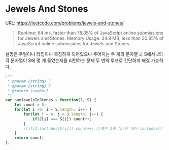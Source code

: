 # Jewels And Stones

URL: <https://leetcode.com/problems/jewels-and-stones/>

> Runtime: 64 ms, faster than 78.35% of JavaScript online submissions for Jewels and Stones.
> Memory Usage: 34.9 MB, less than 20.85% of JavaScript online submissions for Jewels and Stones.

설명은 주얼이니 타입이니 복잡하게 되어있으나
주어지는 두 개의 문자열 J, S에서 J의 각 문자열이 S에 몇 개 들었는지를 리턴하는 문제
두 번의 루프로 간단하게 해결 가능하다.

````javascript
/**
 * @param {string} J
 * @param {string} S
 * @return {number}
 */
var numJewelsInStones = function(J, S) {
    let count = 0;
    for(let i =0; i < S.length; i++) {
        for(let j = 0; j < J.length; j++) {
            if(J[j] === S[i]) count++;
        }
        //if(J.includes(S[i])) count++; //혹은 2중 for문 대신 includes() 함수를 써도 된다.
    }
    return count;
};